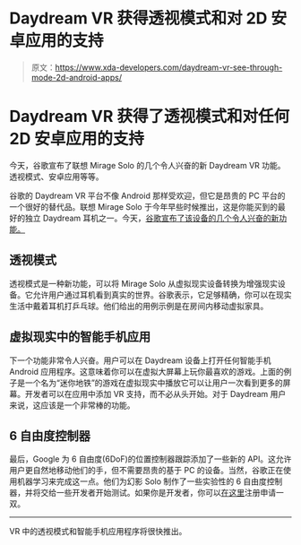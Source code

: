 # Daydream VR 获得透视模式和对 2D 安卓应用的支持

> 原文：<https://www.xda-developers.com/daydream-vr-see-through-mode-2d-android-apps/>

# Daydream VR 获得了透视模式和对任何 2D 安卓应用的支持

今天，谷歌宣布了联想 Mirage Solo 的几个令人兴奋的新 Daydream VR 功能。透视模式、安卓应用等等。

谷歌的 Daydream VR 平台不像 Android 那样受欢迎，但它是昂贵的 PC 平台的一个很好的替代品。联想 Mirage Solo 于今年早些时候推出，这是你能买到的最好的独立 Daydream 耳机之一。今天，[谷歌宣布了该设备的几个令人兴奋的新功能。](https://developers.googleblog.com/2018/09/new-experimental-features-for-daydream.html)

## 透视模式

透视模式是一种新功能，可以将 Mirage Solo 从虚拟现实设备转换为增强现实设备。它允许用户通过耳机看到真实的世界。谷歌表示，它足够精确，你可以在现实生活中戴着耳机打乒乓球。他们给出的用例示例是在房间内移动虚拟家具。

## 虚拟现实中的智能手机应用

下一个功能非常令人兴奋。用户可以在 Daydream 设备上打开任何智能手机 Android 应用程序。这意味着你可以在虚拟大屏幕上玩你最喜欢的游戏。上面的例子是一个名为“迷你地铁”的游戏在虚拟现实中播放它可以让用户一次看到更多的屏幕。开发者可以在应用中添加 VR 支持，而不必从头开始。对于 Daydream 用户来说，这应该是一个非常棒的功能。

## 6 自由度控制器

最后，Google 为 6 自由度(6DoF)的位置控制器跟踪添加了一些新的 API。这允许用户更自然地移动他们的手，但不需要昂贵的基于 PC 的设备。当然，谷歌正在使用机器学习来完成这一点。他们为幻影 Solo 制作了一些实验性的 6 自由度控制器，并将交给一些开发者开始测试。如果你是开发者，你可以[在这里](https://developers.google.com/vr/experimental/6dof-controllers)注册申请一双。

* * *

VR 中的透视模式和智能手机应用程序将很快推出。